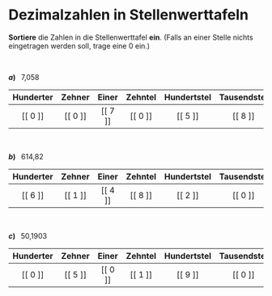 <!--
version:  0.0.1

language: de

@style
input {
    text-align: center;
}

.flex-container {
    display: flex;
    flex-wrap: wrap;
    align-items: stretch;
    gap: 20px;
}

.flex-child {
    flex: 1;
    min-width: 350px;
    margin-right: 20px;
}

@media (max-width: 400px) {
    .flex-child {
        flex: 100%;
        margin-right: 0;
    }
}
@end

formula: \carry   \textcolor{red}{\scriptsize #1}
formula: \digit   \rlap{\carry{#1}}\phantom{#2}#2
formula: \permil  \text{‰}

import: https://raw.githubusercontent.com/LiaTemplates/Tikz-Jax/main/README.md

script: https://cdn.jsdelivr.net/gh/LiaTemplates/Tikz-Jax@main/dist/index.js


tags: Vokabeln,, Dezimalzahlen, Zahlenverständnis, sehr leicht, sehr niedrig, Angeben

comment: Schreibe aus der Stellenwerttafel die Zahl nieder.

author: Martin Lommatzsch

-->




# Dezimalzahlen in Stellenwerttafeln

**Sortiere** die Zahlen in die Stellenwerttafel **ein**. (Falls an einer Stelle nichts eingetragen werden soll, trage eine $0$ ein.)



<br>

__$a)\;\;$__ 7,058

<!-- data-type="none" -->
|  Hunderter  |  Zehner |  Einer  |  Zehntel  | Hundertstel | Tausendstel |  Zehntausendstel  |
| :---------: | :-----: | :-----: | :-------: | :---------: | :---------: | :---------------: |
|   [[ 0 ]]   | [[ 0 ]] | [[ 7 ]] |  [[ 0 ]]  |    [[ 5 ]]  |  [[ 8 ]]    |     [[ 0 ]]       |

<br>

__$b)\;\;$__ 614,82

<!-- data-type="none" -->
|  Hunderter  |  Zehner |  Einer  |  Zehntel  | Hundertstel | Tausendstel |  Zehntausendstel  |
| :---------: | :-----: | :-----: | :-------: | :---------: | :---------: | :---------------: |
|   [[ 6 ]]   | [[ 1 ]] | [[ 4 ]] |  [[ 8 ]]  |    [[ 2 ]]  |  [[ 0 ]]    |     [[ 0 ]]       |

<br>

__$c)\;\;$__ 50,1903

<!-- data-type="none" -->
|  Hunderter  |  Zehner |  Einer  |  Zehntel  | Hundertstel | Tausendstel |  Zehntausendstel  |
| :---------: | :-----: | :-----: | :-------: | :---------: | :---------: | :---------------: |
|   [[ 0 ]]   | [[ 5 ]] | [[ 0 ]] |  [[ 1 ]]  |    [[ 9 ]]  |  [[ 0 ]]    |     [[ 3 ]]       |


<br>

<br>
<br>
<br>
<br>
<br>
<br>